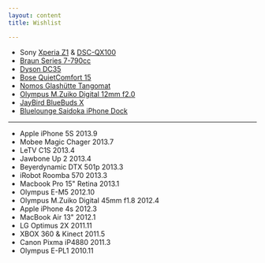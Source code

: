 ```yaml
---
layout: content
title: Wishlist

---
```


* Sony [Xperia Z1](http://www.sonymobile.com/global-en/products/phones/xperia-z1/) & [DSC-QX100](http://www.sonymobile.com/global-en/products/accessories/dsc-qx100/)
* [Braun Series 7-790cc](http://www.braun.com/us/male-grooming/series-shavers/series-7.html)
* [Dyson DC35](http://www.dyson.com/vacuums/handhelds/dc35/dc35-multi-floor.aspx)
* [Bose QuietComfort 15](http://www.bose.com/controller?url=/shop_online/headphones/noise_cancelling_headphones/quietcomfort_15/index.jsp)
* [Nomos Glashütte Tangomat](http://www.nomos-glashuette.com/en/watches/tangomat/)
* [Olympus M.Zuiko Digital 12mm f2.0](http://www.getolympus.com/us/en/lenses/pen-omd/m-zuiko-lens-12mm-f2-0-silver.html)
* [JayBird BlueBuds X](http://store.apple.com/cn/product/HB235VC/A/jaybird-bluebuds-x-premium-bluetooth-耳机)
* [Bluelounge Saidoka iPhone Dock](http://www.bluelounge.com/products/saidoka/)

---

* Apple iPhone 5S 2013.9
* Mobee Magic Chager 2013.7
* LeTV C1S 2013.4
* Jawbone Up 2 2013.4
* Beyerdynamic DTX 501p 2013.3
* iRobot Roomba 570 2013.3
* Macbook Pro 15" Retina 2013.1
* Olympus E-M5 2012.10
* Olympus M.Zuiko Digital 45mm f1.8 2012.4
* Apple iPhone 4s 2012.3
* MacBook Air 13" 2012.1
* LG Optimus 2X 2011.11
* XBOX 360 & Kinect 2011.5
* Canon Pixma iP4880 2011.3
* Olympus E-PL1 2010.11